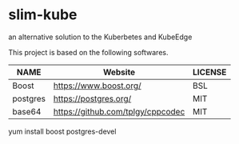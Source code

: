 # slim-kube
an alternative solution to the Kuberbetes and KubeEdge

This project is based on the following softwares. 

| NAME  |   Website                       | LICENSE         | 
|-------|---------------------------------|-----------------|
| Boost    |  https://www.boost.org/ | BSL  |
| postgres |  https://postgres.org/ | MIT  |
| base64   |  https://github.com/tplgy/cppcodec | MIT  |


yum install boost postgres-devel
